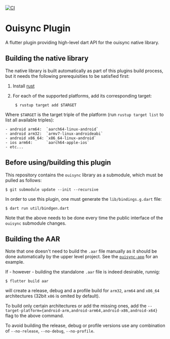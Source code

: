 [![CI](https://github.com/equalitie/ouisync-plugin/actions/workflows/ci.yml/badge.svg)](https://github.com/equalitie/ouisync-plugin/actions/workflows/ci.yml)

# Ouisync Plugin

A flutter plugin providing high-level dart API for the ouisync native library.

## Building the native library

The native library is built automatically as part of this plugins build
process, but it needs the following prerequisities to be satisfied first:

1. Install [rust](https://www.rust-lang.org/tools/install)
2. For each of the supported platforms, add its corresponding target:

        $ rustup target add $TARGET

Where `$TARGET` is the target triple of the platform (run `rustup target list`
to list all available triples):

    - android arm64:  `aarch64-linux-android`
    - android arm32:  `armv7-linux-androideabi`
    - android x86_64: `x86_64-linux-android`
    - ios arm64:      `aarch64-apple-ios`
    - etc...

## Before using/building this plugin

This repository contains the `ouisync` library as a submodule, which must be pulled as follows:

    $ git submodule update --init --recursive

In order to use this plugin, one must generate the `lib/bindings.g.dart` file:

    $ dart run util/bindgen.dart

Note that the above needs to be done every time the public interface of the
`ouisync` submodule changes.

## Building the AAR

Note that one doesn't need to build the `.aar` file manually as it should be
done automatically by the upper level project. See the
[`ouisync-app`](https://github.com/equalitie/ouisync-app/blob/master/pubspec.yaml)
for an example.

If - however - building the standalone `.aar` file is indeed desirable, runnig:

    $ flutter build aar

will create a release, debug and a profile build for `arm32`, `arm64` and
`x86_64` architectures (32bit `x86` is omited by default).

To build only certain architectures or add the missing ones, add the
`--target-platform={android-arm,android-arm64,android-x86,android-x64}` flag to
the above command.

To avoid building the release, debug or profile versions use any combination of
`--no-release`, `--no-debug`, `--no-profile`.
